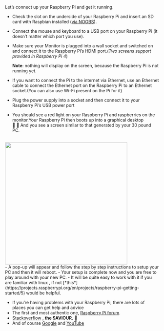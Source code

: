 Let’s connect up your Raspberry Pi and get it running.

- Check the slot on the underside of your Raspberry Pi and insert an SD card with Raspbian installed ([via NOOBS](https://www.raspberrypi.org/documentation/installation/noobs.md)).
- Connect the mouse and keyboard to a USB port on your Raspberry Pi (it doesn’t matter which port you use).
- Make sure your Monitor is plugged into a wall socket and switched on and connect it to the Raspberry Pi’s HDMI port.(*Two screens support provided in Raspberry Pi 4*)

     **Note**: nothing will display on the screen, because the Raspberry Pi is not running yet.
- If you want to connect the Pi to the internet via Ethernet, use an Ethernet cable to connect the Ethernet port on the Raspberry Pi to an Ethernet socket.(You can also use Wi-Fi present on the Pi for it)
- Plug the power supply into a socket and then connect it to your Raspberry Pi’s USB power port
- You should see a red light on your Raspberry Pi and raspberries on the monitor.Your Raspberry Pi then boots up into a graphical desktop    
:tada: :tada: And you see a screen similar to that generated by your 30 pound PC.
<br/>
<img src="https://github.com/nomaan-2k/robo_resource/blob/main/electronics/raspberry_pi/repo_data/p.png" width="400" >  
</br>  
- A pop-up will appear and follow the step by step instructions to setup your PC and then it will reboot.
- Your setup is complete now and you are free to play around with your new PC.
- It will be quite easy to work with it if you are familiar with linux , if not [*this*](https://projects.raspberrypi.org/en/projects/raspberry-pi-getting-started/5) would be helpful.

- If you’re having problems with your Raspberry Pi, there are lots of places you can get help and advice
 - The first and most authentic one, [Raspberry Pi forum](https://www.raspberrypi.org/forums/).
 - [Stackoverflow](https://stackoverflow.com/) , **the SAVIOUR.** :fire_engine:
 - And of course [Google](https://google.com/) and [YouTube](https://youtube.com/)
